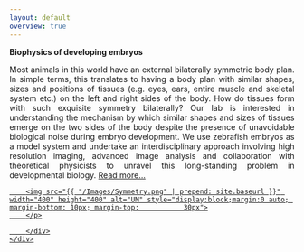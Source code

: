 ```yaml
---
layout: default
overview: true
---
```


<section class="intro">
  <div class="grid">
    <div class="unit whole center-on-mobiles">
      <p class="first"><strong>Biophysics of developing embryos</strong></p>
    </div>
  </div>
</section>
<section class="features">
    <div class="grid">
        <div class="unit whole center-on-mobiles">
        <p align="justify">
        Most animals in this world have an external bilaterally symmetric body plan. In simple terms, this translates to having a body plan with similar shapes, sizes and               positions of tissues (e.g. eyes, ears, entire muscle and skeletal system etc.) on the left and right sides of the body. How do tissues form with such exquisite symmetry          bilaterally? Our lab is interested in understanding the mechanism by which similar shapes and sizes of tissues emerge on the two sides of the body despite the presence          of unavoidable biological noise during embryo development. We use zebrafish embryos as a model system and undertake an interdisciplinary approach involving high                 resolution imaging, advanced image analysis and collaboration with theoretical physicists to unravel this long-standing problem in developmental biology. 
        <a href="{{ "/research/" | prepend: site.baseurl }}">Read more...
     
        <img src="{{ "/Images/Symmetry.png" | prepend: site.baseurl }}" width="400" height="400" alt="UM" style="display:block;margin:0 auto; margin-bottom: 10px; margin-top:           30px">
        </p>

        </div>
    </div>
</section>
